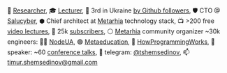 🔭 [Researcher](https://linkedin.com/in/shemsedinov),
🎓 [Lecturer](https://github.com/HowProgrammingWorks/Index),
👷 3rd in Ukraine [by Github followers](https://github.com/search?q=location%3Aukraine),
🛡️ CTO @ [Salucyber](http://metarhia.com/),
⬢ Chief architect at [Metarhia](https://github.com/metarhia) technology stack,
📺 >200 free [video lectures](https://www.youtube.com/TimurShemsedinov),
🔔 25k [subscribers](https://www.youtube.com/TimurShemsedinov),
⚪ [Metarhia](https://github.com/metarhia) community organizer ~30k engineers:
👨‍💻 [NodeUA](https://www.meetup.com/NodeUA/),
🟢 [Metaeducation](https://github.com/meta-edu/Index/blob/main/Docs/The-Concept-RU.md),
🌱 [HowProgrammingWorks](https://www.meetup.com/HowProgrammingWorks/),
📢 speaker: ~60 [conference talks](https://github.com/HowProgrammingWorks/Index/blob/master/Courses/Talks.md),
💬 telegram: [@tshemsedinov](https://telegram.me/tshemsedinov),
📫 [timur.shemsedinov@gmail.com](mailto:timur.shemsedinov@gmail.com)
